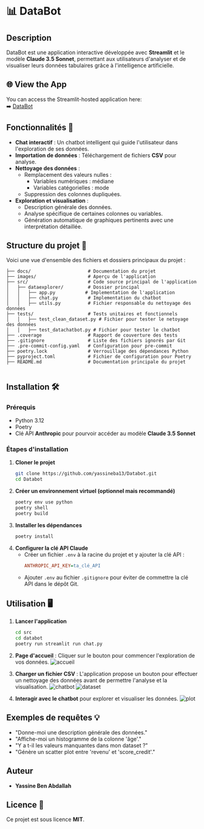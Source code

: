# 📊 DataBot

## Description
DataBot est une application interactive développée avec **Streamlit** et le modèle **Claude 3.5 Sonnet**, permettant aux utilisateurs d'analyser et de visualiser leurs données tabulaires grâce à l'intelligence artificielle.

## 🌐 View the App

You can access the Streamlit-hosted application here:  
➡️ [DataBot](https://databotyba.streamlit.app/)




## Fonctionnalités 🚀
- **Chat interactif** : Un chatbot intelligent qui guide l'utilisateur dans l'exploration de ses données.
- **Importation de données** : Téléchargement de fichiers **CSV** pour analyse.
- **Nettoyage des données** :
  - Remplacement des valeurs nulles :
    - Variables numériques : médiane
    - Variables catégorielles : mode
  - Suppression des colonnes dupliquées.
- **Exploration et visualisation** :
  - Description générale des données.
  - Analyse spécifique de certaines colonnes ou variables.
  - Génération automatique de graphiques pertinents avec une interprétation détaillée.

## Structure du projet 📂

Voici une vue d'ensemble des fichiers et dossiers principaux du projet :

```plaintext    
├── docs/                     # Documentation du projet  
├── images/                   # Aperçu de l'application  
├── src/                      # Code source principal de l'application  
│   ├── dataexplorer/         # Dossier principal  
│   │   ├── app.py           # Implementation de l'application
│   │   ├── chat.py           # Implementation du chatbot
│   │   ├── utils.py          # Fichier responsable du nettoyage des données  
├── tests/                    # Tests unitaires et fonctionnels  
│   │   ├── test_clean_dataset.py # Fichier pour tester le netoyage des données
│   │   ├── test_datachatbot.py # Fichier pour tester le chatbot  
├── .coverage                 # Rapport de couverture des tests  
├── .gitignore                # Liste des fichiers ignorés par Git  
├── .pre-commit-config.yaml   # Configuration pour pre-commit  
├── poetry.lock               # Verrouillage des dépendances Python  
├── pyproject.toml            # Fichier de configuration pour Poetry  
├── README.md                 # Documentation principale du projet  
 
```

## Installation 🛠️
### Prérequis
- Python 3.12
- Poetry
- Clé API **Anthropic** pour pourvoir accéder au modèle **Claude 3.5 Sonnet**


### Étapes d'installation
1. **Cloner le projet**
   ```bash
   git clone https://github.com/yassineba13/Databot.git
   cd Databot
   ```
2. **Créer un environnement virtuel (optionnel mais recommandé)**
   ```bash
   poetry env use python
   poetry shell
   poetry build
   ```
3. **Installer les dépendances**
   ```bash
   poetry install
   ```
4. **Configurer la clé API Claude**
   - Créer un fichier `.env` à la racine du projet et y ajouter la clé API :
     ```ini
     ANTHROPIC_API_KEY=ta_clé_API
     ```
   - Ajouter `.env` au fichier `.gitignore` pour éviter de commettre la clé API dans le dépôt Git.


## Utilisation 🖥️
1. **Lancer l'application**
   ```bash
   cd src
   cd databot
   poetry run streamlit run chat.py
   ```
2. **Page d'accueil** : Cliquer sur le bouton pour commencer l'exploration de vos données.
![accueil](images/accueil.png)

3. **Charger un fichier CSV** : L'application propose un bouton pour effectuer un nettoyage des données avant de permettre l'analyse et la visualisation.
![chatbot](images/chat.png)
![dataset](images/dataset.png)

4. **Interagir avec le chatbot** pour explorer et visualiser les données.
![plot](images/exemple_plot.jpeg)


## Exemples de requêtes 💡
- "Donne-moi une description générale des données."
- "Affiche-moi un histogramme de la colonne 'âge'."
- "Y a t-il les valeurs manquantes dans mon dataset ?"
- "Génère un scatter plot entre 'revenu' et 'score_credit'."

## Auteur
- **Yassine Ben Abdallah**

## Licence 📜
Ce projet est sous licence **MIT**.
